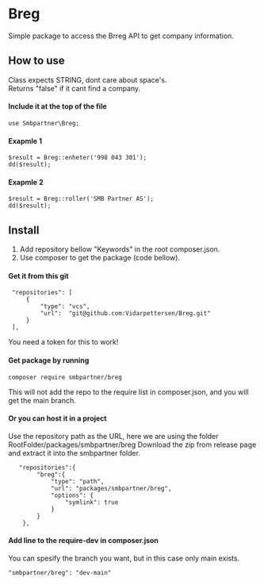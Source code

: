 # Breg
Simple package to access the Brreg API to get company information.
  
  
## How to use
Class expects STRING, dont care about space's.  
Returns "false" if it cant find a company.
  
#### Include it at the top of the file
```
use Smbpartner\Breg;
```

#### Exapmle 1
```
$result = Breg::enheter('998 043 301');
dd($result);
```
#### Exapmle 2
```
$result = Breg::roller('SMB Partner AS');
dd($result);
```


## Install
1. Add repository bellow "Keywords" in the root composer.json. 
2. Use composer to get the package (code bellow).
  
#### Get it from this git
```
 "repositories": [
     {
         "type": "vcs",
         "url":  "git@github.com:Vidarpettersen/Breg.git"
     }
 ],
```
You need a token for this to work!

#### Get package by running
```
composer require smbpartner/breg
```
This will not add the repo to the require list in composer.json, and you will get the main branch.

  
#### Or you can host it in a project  
Use the repository path as the URL, here we are using the folder RootFolder/packages/smbpartner/breg 
Download the zip from release page and extract it into the smbpartner folder.  
```
   "repositories":{
        "breg":{
            "type": "path",
            "url": "packages/smbpartner/breg",
            "options": {
                "symlink": true
            }
        }
    },
```

#### Add line to the require-dev in composer.json
You can spesify the branch you want, but in this case only main exists.
```
"smbpartner/breg": "dev-main"
```

